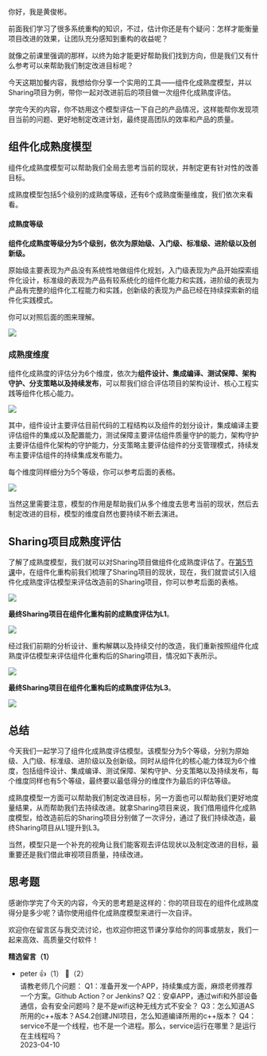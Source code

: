 你好，我是黄俊彬。

前面我们学习了很多系统重构的知识，不过，估计你还是有个疑问：怎样才能衡量项目改进的效果，让团队充分感知到重构的收益呢？

就像之前课里强调的那样，以终为始才能更好帮助我们找到方向，但是我们又有什么参考可以来帮助我们制定改进目标呢？

今天这期加餐内容，我想给你分享一个实用的工具——组件化成熟度模型，并以Sharing项目为例，带你一起对改进前后的项目做一次组件化成熟度评估。

学完今天的内容，你不妨用这个模型评估一下自己的产品情况，这样能帮你发现项目当前的问题、更好地制定改进计划，最终提高团队的效率和产品的质量。

## 组件化成熟度模型

组件化成熟度模型可以帮助我们全局去思考当前的现状，并制定更有针对性的改善目标。

成熟度模型包括5个级别的成熟度等级，还有6个成熟度衡量维度，我们依次来看看。

#### 成熟度等级

**组件化成熟度等级分为5个级别，依次为原始级、入门级、标准级、进阶级以及创新级。**

原始级主要表现为产品没有系统性地做组件化规划，入门级表现为产品开始探索组件化设计，标准级的表现为产品有较系统化的组件化能力和实践，进阶级的表现为产品有完整的组件化工程能力和实践，创新级的表现为产品已经在持续探索新的组件化实践模式。

你可以对照后面的图来理解。

![](https://static001.geekbang.org/resource/image/ec/91/ec9fc39bb9324d8172a51aaf47e3e491.jpg?wh=2600x1654)

### 成熟度维度

组件化成熟度的评估分为6个维度，依次为**组件设计、集成编译、测试保障、架构守护、分支策略以及持续发布**，可以帮我们综合评估项目的架构设计、核心工程实践等组件化核心能力。

![](https://static001.geekbang.org/resource/image/34/08/34c8730c8b464d5220f64ef93186dc08.jpg?wh=2600x1654)

其中，组件设计主要评估目前代码的工程结构以及组件的划分设计，集成编译主要评估组件的集成以及配置能力，测试保障主要评估组件质量守护的能力，架构守护主要评估组件化架构的守护能力，分支策略主要评估组件的分支管理模式，持续发布主要评估组件的持续集成发布能力。

每个维度同样细分为5个等级，你可以参考后面的表格。

![](https://static001.geekbang.org/resource/image/59/e0/59fbea9fab9fe4500377b2b8805ebde0.jpg?wh=3000x1923)

当然这里需要注意，模型的作用是帮助我们从多个维度去思考当前的现状，然后去制定改进的目标，模型的维度自然也要持续不断去演进。

## Sharing项目成熟度评估

了解了成熟度模型，我们就可以对Sharing项目做组件化成熟度评估了。在[第5节课](https://time.geekbang.org/column/article/630925)中，在组件化重构前我们梳理了Sharing项目的现状，现在，我们就尝试引入组件化成熟度评估模型来评估改造前的Sharing项目，你可以参考后面的表格。

![](https://static001.geekbang.org/resource/image/e7/42/e70ea256e9f91yy050af46c9ef684a42.jpg?wh=2756x1779)

**最终Sharing项目在组件化重构前的成熟度评估为L1**。

![](https://static001.geekbang.org/resource/image/45/60/45aa9a3b1c35d453585f391ce6735b60.jpg?wh=2600x1654)

经过我们前期的分析设计、重构解耦以及持续交付的改造，我们重新按照组件化成熟度评估模型来评估组件化重构后的Sharing项目，情况如下表所示。

![](https://static001.geekbang.org/resource/image/f6/d7/f60a96490feaa15d7dece9132e238bd7.jpg?wh=2696x1771)

**最终Sharing项目在组件化重构后的成熟度评估为L3**。

![](https://static001.geekbang.org/resource/image/f0/2d/f095686258592699b66e86fbd2bb702d.jpg?wh=2600x1654)

## 总结

今天我们一起学习了组件化成熟度评估模型。该模型分为5个等级，分别为原始级、入门级、标准级、进阶级以及创新级。同时从组件化的核心能力体现为6个维度，包括组件设计、集成编译、测试保障、架构守护、分支策略以及持续发布，每个维度同样也有5个等级，最终要以最低得分的维度作为最后的评估等级。

成熟度模型一方面可以帮助我们制定改进目标，另一方面也可以帮助我们更好地度量结果，从而帮助我们去持续改进。就拿Sharing项目来说，我们借用组件化成熟度模型，给改造前后的Sharing项目分别做了一次评分，通过了我们持续改造，最终Sharing项目从L1提升到L3。

当然，模型只是一个补充的视角让我们能客观去评估现状以及制定改进的目标，最重要还是我们借此审视项目质量，持续改进。

## 思考题

感谢你学完了今天的内容，今天的思考题是这样的：你的项目现在的组件化成熟度得分是多少呢？请你使用组件化成熟度模型来进行一次自评。

欢迎你在留言区与我交流讨论，也欢迎你把这节课分享给你的同事或朋友，我们一起来高效、高质量交付软件！
<div><strong>精选留言（1）</strong></div><ul>
<li><span>peter</span> 👍（1） 💬（2）<div>请教老师几个问题：
Q1：准备开发一个APP，持续集成方面，麻烦老师推荐一个方案。Github Action？or Jenkins?
Q2：安卓APP，通过wifi和外部设备通信，会有安全问题吗？是不是wifi这种无线方式不安全？
Q3：怎么知道AS所用的c++版本？AS4.2创建JNI项目，怎么知道编译所用的c++版本？
Q4：service不是一个线程，也不是一个进程。那么，service运行在哪里？是运行在主线程吗？</div>2023-04-10</li><br/>
</ul>